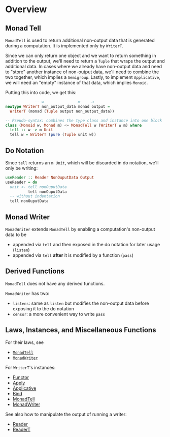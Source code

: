 # Overview

## Monad Tell

`MonadTell` is used to return additional non-output data that is generated during a computation. It is implemented only by `WriterT`.

Since we can only return one object and we want to return something in addition to the output, we'll need to return a `Tuple` that wraps the output and additional data. In cases where we already have non-output data and need to "store" another instance of non-output data, we'll need to combine the two together, which implies a `Semigroup`. Lastly, to implement `Applicative`, we will need an "empty" instance of that data, which implies `Monoid`.

Putting this into code, we get this:
```purescript
             -- w               m     a
newtype WriterT non_output_data monad output =
  WriterT (monad (Tuple output non_output_data))

-- Pseudo-syntax: combines the type class and instance into one block
class (Monoid w, Monad m) <= MonadTell w (WriterT w m) where
  tell :: w -> m Unit
  tell w = WriterT (pure (Tuple unit w))
```

## Do Notation

Since `tell` returns an `m Unit`, which will be discarded in do notation, we'll only be writing:
```purescript
useReader :: Reader NonOuputData Output
useReader = do                                                          {-
  unit <- tell nonOuputData                                             -}
          tell nonOuputData
  -- without indentation
  tell nonOuputData
```

## Monad Writer

`MonadWriter` extends `MonadTell` by enabling a computation's non-output data to be
- appended via `tell` and then exposed in the do notation for later usage (`listen`)
- appended via `tell` **after** it is modified by a function (`pass`)

## Derived Functions

`MonadTell` does not have any derived functions.

`MonadWriter` has two:
- `listens`: same as `listen` but modifies the non-output data before exposing it to the do notation
- `censor`: a more convenient way to write `pass`

## Laws, Instances, and Miscellaneous Functions

For their laws, see
- [`MonadTell`](https://pursuit.purescript.org/packages/purescript-transformers/4.1.0/docs/Control.Monad.Writer.Class#t:MonadTell)
- [`MonadWriter`](https://pursuit.purescript.org/packages/purescript-transformers/4.1.0/docs/Control.Monad.Writer.Class#t:MonadWriter)

For `WriterT`'s instances:
- [Functor](https://github.com/purescript/purescript-transformers/blob/v4.1.0/src/Control/Monad/Writer/Trans.purs#L49)
- [Apply](https://github.com/purescript/purescript-transformers/blob/v4.1.0/src/Control/Monad/Writer/Trans.purs#L52)
- [Applicative](https://github.com/purescript/purescript-transformers/blob/v4.1.0/src/Control/Monad/Writer/Trans.purs#L57)
- [Bind](https://github.com/purescript/purescript-transformers/blob/v4.1.0/src/Control/Monad/Writer/Trans.purs#L68)
- [MonadTell](https://github.com/purescript/purescript-transformers/blob/v4.1.0/src/Control/Monad/Writer/Trans.purs#L118)
- [MonadWriter](https://github.com/purescript/purescript-transformers/blob/v4.1.0/src/Control/Monad/Writer/Trans.purs#L121)

See also how to manipulate the output of running a writer:
- [Reader](https://pursuit.purescript.org/packages/purescript-transformers/4.1.0/docs/Control.Monad.Writer#v:writer)
- [ReaderT](https://pursuit.purescript.org/packages/purescript-transformers/4.1.0/docs/Control.Monad.Writer.Trans#v:runWriterT)
